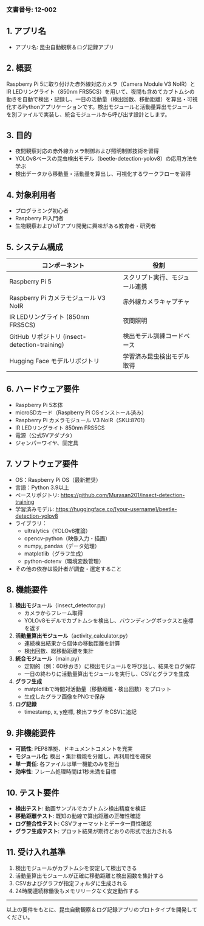 ### 文書番号: 12-002

## 1. アプリ名
- アプリ名: 昆虫自動観察＆ログ記録アプリ

## 2. 概要
Raspberry Pi 5に取り付けた赤外線対応カメラ（Camera Module V3 NoIR）とIR LEDリングライト（850nm FRS5CS）を用いて、夜間も含めてカブトムシの動きを自動で検出・記録し、一日の活動量（検出回数、移動距離）を算出・可視化するPythonアプリケーションです。検出モジュールと活動量算出モジュールを別ファイルで実装し、統合モジュールから呼び出す設計とします。

## 3. 目的
- 夜間観察対応の赤外線カメラ制御および照明制御技術を習得
- YOLOv8ベースの昆虫検出モデル（beetle-detection-yolov8）の応用方法を学ぶ
- 検出データから移動量・活動量を算出し、可視化するワークフローを習得

## 4. 対象利用者
- プログラミング初心者
- Raspberry Pi入門者
- 生物観察およびIoTアプリ開発に興味がある教育者・研究者

## 5. システム構成
| コンポーネント                                    | 役割                                                 |
|-------------------------------------------------|------------------------------------------------------|
| Raspberry Pi 5                                  | スクリプト実行、モジュール連携                       |
| Raspberry Pi カメラモジュール V3 NoIR           | 赤外線カメラキャプチャ                                |
| IR LEDリングライト (850nm FRS5CS)               | 夜間照明                                              |
| GitHub リポジトリ (insect-detection-training)   | 検出モデル訓練コードベース                            |
| Hugging Face モデルリポジトリ                   | 学習済み昆虫検出モデル取得                            |

## 6. ハードウェア要件
- Raspberry Pi 5本体
- microSDカード（Raspberry Pi OSインストール済み）
- Raspberry Pi カメラモジュール V3 NoIR（SKU:8701）
- IR LEDリングライト 850nm FRS5CS
- 電源（公式5Vアダプタ）
- ジャンパーワイヤ、固定具

## 7. ソフトウェア要件
- OS：Raspberry Pi OS（最新推奨）
- 言語：Python 3.9以上
- ベースリポジトリ: https://github.com/Murasan201/insect-detection-training
- 学習済みモデル: https://huggingface.co/[your-username]/beetle-detection-yolov8
- ライブラリ：
  - ultralytics（YOLOv8推論）
  - opencv-python（映像入力・描画）
  - numpy, pandas（データ処理）
  - matplotlib（グラフ生成）
  - python-dotenv（環境変数管理）
- その他の依存は設計者が調査・選定すること

## 8. 機能要件
1. **検出モジュール**（insect_detector.py）
   - カメラからフレーム取得
   - YOLOv8モデルでカブトムシを検出し、バウンディングボックスと座標を返す
2. **活動量算出モジュール**（activity_calculator.py）
   - 連続検出結果から個体の移動距離を計算
   - 検出回数、総移動距離を集計
3. **統合モジュール**（main.py）
   - 定期的（例：60秒おき）に検出モジュールを呼び出し、結果をログ保存
   - 一日の終わりに活動量算出モジュールを実行し、CSVとグラフを生成
4. **グラフ生成**
   - matplotlibで時間対活動量（移動距離・検出回数）をプロット
   - 生成したグラフ画像をPNGで保存
5. **ログ記録**
   - timestamp, x, y座標, 検出フラグ をCSVに追記

## 9. 非機能要件
- **可読性**: PEP8準拠、ドキュメントコメントを充実
- **モジュール化**: 検出・集計機能を分離し、再利用性を確保
- **単一責任**: 各ファイルは単一機能のみを担当
- **効率性**: フレーム処理時間は1秒未満を目標

## 10. テスト要件
- **検出テスト**: 動画サンプルでカブトムシ検出精度を検証
- **移動距離テスト**: 既知の動線で算出距離の正確性確認
- **ログ整合性テスト**: CSVフォーマットとデータ一貫性確認
- **グラフ生成テスト**: プロット結果が期待どおりの形式で出力される

## 11. 受け入れ基準
1. 検出モジュールがカブトムシを安定して検出できる
2. 活動量算出モジュールが正確に移動距離と検出回数を集計する
3. CSVおよびグラフが指定フォルダに生成される
4. 24時間連続稼働後もメモリリークなく安定動作する

---
以上の要件をもとに、昆虫自動観察＆ログ記録アプリのプロトタイプを開発してください。
